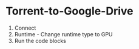 # Torrent-to-Google-Drive

1. Connect
2. Runtime - Change runtime type to GPU
3. Run the code blocks
